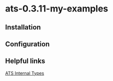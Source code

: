 # ats-0.3.11-my-examples

## Installation

## Configuration

## Helpful links
[ATS Internal Types](https://sourceforge.net/p/ats2-lang/wiki/Internal%20types/)
